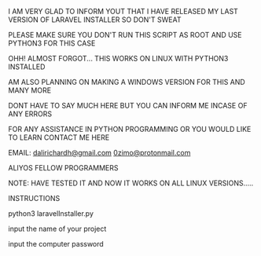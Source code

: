 I AM VERY GLAD TO INFORM YOUT THAT I HAVE RELEASED MY LAST VERSION OF 
LARAVEL INSTALLER SO DON'T SWEAT

PLEASE MAKE SURE YOU DON'T RUN THIS SCRIPT AS ROOT AND USE PYTHON3 FOR THIS CASE

OHH! ALMOST FORGOT... THIS WORKS ON LINUX WITH PYTHON3 INSTALLED

AM ALSO PLANNING ON MAKING A WINDOWS VERSION FOR THIS AND MANY MORE

DONT HAVE TO SAY MUCH HERE BUT YOU CAN INFORM ME INCASE OF ANY ERRORS

FOR ANY ASSISTANCE IN PYTHON PROGRAMMING OR YOU WOULD LIKE TO LEARN CONTACT
ME HERE

EMAIL: dalirichardh@gmail.com
       0zimo@protonmail.com


ALIYOS FELLOW PROGRAMMERS


NOTE:
   HAVE TESTED IT AND NOW IT WORKS ON ALL LINUX VERSIONS..... 

INSTRUCTIONS

python3 laravelInstaller.py

input the name of your project

input the computer password

